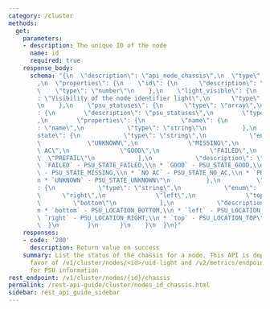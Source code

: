```yaml
---
category: /cluster
methods:
  get:
    parameters:
    - description: The unique ID of the node
      name: id
      required: true
    response_body:
      schema: "{\n  \"description\": \"api_node_chassis\",\n  \"type\": \"object\"\
        ,\n  \"properties\": {\n    \"id\": {\n      \"description\": \"id\",\n  \
        \    \"type\": \"number\"\n    },\n    \"light_visible\": {\n      \"description\"\
        : \"Visibility of the node identifier light\",\n      \"type\": \"boolean\"\
        \n    },\n    \"psu_statuses\": {\n      \"type\": \"array\",\n      \"items\"\
        : {\n        \"description\": \"psu_statuses\",\n        \"type\": \"object\"\
        ,\n        \"properties\": {\n          \"name\": {\n            \"description\"\
        : \"name\",\n            \"type\": \"string\"\n          },\n          \"\
        state\": {\n            \"type\": \"string\",\n            \"enum\": [\n \
        \             \"UNKNOWN\",\n              \"MISSING\",\n              \"NO\
        \ AC\",\n              \"GOOD\",\n              \"FAILED\",\n            \
        \  \"PREFAIL\"\n            ],\n            \"description\": \"state:\\n *\
        \ `FAILED` - PSU_STATE_FAILED,\\n * `GOOD` - PSU_STATE_GOOD,\\n * `MISSING`\
        \ - PSU_STATE_MISSING,\\n * `NO AC` - PSU_STATE_NO_AC,\\n * `PREFAIL` - PSU_STATE_PREFAIL,\\\
        n * `UNKNOWN` - PSU_STATE_UNKNOWN\"\n          },\n          \"location\"\
        : {\n            \"type\": \"string\",\n            \"enum\": [\n        \
        \      \"right\",\n              \"left\",\n              \"top\",\n     \
        \         \"bottom\"\n            ],\n            \"description\": \"location:\\\
        n * `bottom` - PSU_LOCATION_BOTTOM,\\n * `left` - PSU_LOCATION_LEFT,\\n *\
        \ `right` - PSU_LOCATION_RIGHT,\\n * `top` - PSU_LOCATION_TOP\"\n        \
        \  }\n        }\n      }\n    }\n  }\n}"
    responses:
    - code: '200'
      description: Return value on success
    summary: List the status of the chassis for a node. This API is deprecated in
      favor of /v1/cluster/nodes/<id>/uid-light and /v2/metrics/endpoints/default/data
      for PSU information
rest_endpoint: /v1/cluster/nodes/{id}/chassis
permalink: /rest-api-guide/cluster/nodes_id_chassis.html
sidebar: rest_api_guide_sidebar
---
```

